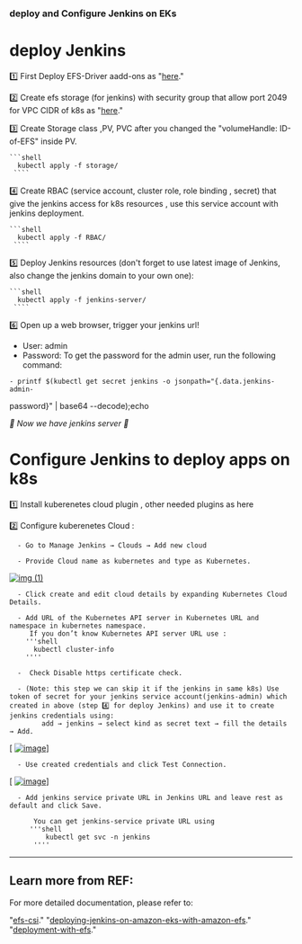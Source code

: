 ### deploy and Configure Jenkins on EKs ###

# deploy Jenkins

1️⃣ First Deploy EFS-Driver aadd-ons as "[here](https://docs.aws.amazon.com/eks/latest/userguide/efs-csi.html)."

2️⃣ Create efs storage (for jenkins) with security group that allow port 2049 for VPC CIDR of k8s as "[here](https://aws.amazon.com/blogs/storage/deploying-jenkins-on-amazon-eks-with-amazon-efs/)."

3️⃣ Create Storage class ,PV, PVC after you changed the "volumeHandle: ID-of-EFS" inside PV.

    ```shell
      kubectl apply -f storage/ 
     ````
     
4️⃣ Create RBAC (service account, cluster role, role binding , secret) that give the jenkins access for k8s resources , use this service account with jenkins deployment.

    ```shell
      kubectl apply -f RBAC/ 
     ````

5️⃣ Deploy Jenkins resources (don't forget to use latest image of Jenkins, also change the jenkins domain to your own one):

    ```shell
      kubectl apply -f jenkins-server/ 
     ````

6️⃣ Open up a web browser, trigger your jenkins url!
    
   * User: admin
   * Password:
    To get the password for the admin user, run the following command:

    - printf $(kubectl get secret jenkins -o jsonpath="{.data.jenkins-admin-
password}" | base64 --decode);echo   

*🎉 Now we have jenkins server  🎉*


# Configure Jenkins to deploy apps on k8s

   1️⃣ Install kuberenetes cloud plugin , other needed plugins as here
   
   2️⃣ Configure kuberenetes Cloud :
   
      - Go to Manage Jenkins → Clouds → Add new cloud
      
      - Provide Cloud name as kubernetes and type as Kubernetes.

[      ![img (1)](https://github.com/mahmoudaboghadeer93/Devops-tools/assets/69244659/b3bee7f2-d922-4665-8b43-ecb0867edb88)
](https://github.com/mahmoudaboghadeer93/Devops-tools/blob/add-readme-for-jenkins/jenkins_as_deployment/image%20(1).png)


      - Click create and edit cloud details by expanding Kubernetes Cloud Details.
      
      - Add URL of the Kubernetes API server in Kubernetes URL and namespace in kubernetes namespace.
         If you don’t know Kubernetes API server URL use :
        '''shell
          kubectl cluster-info 
        ''''

      -  Check Disable https certificate check.

      - (Note: this step we can skip it if the jenkins in same k8s) Use token of secret for your jenkins service account(jenkins-admin) which created in above (step 4️⃣ for deploy Jenkins) and use it to create jenkins credentials using:
            add → jenkins → select kind as secret text → fill the details → Add.

[      [![image](https://github.com/mahmoudaboghadeer93/Devops-tools/assets/69244659/018e1934-c010-4063-82e0-13157f9585cd)](https://github.com/mahmoudaboghadeer93/Devops-tools/blob/add-readme-for-jenkins/jenkins_as_deployment/creds1.png)]

      - Use created credentials and click Test Connection.

[     [ ![image](https://github.com/mahmoudaboghadeer93/Devops-tools/assets/69244659/280b375a-86b3-483c-84bf-442a5798a23e)](https://github.com/mahmoudaboghadeer93/Devops-tools/blob/add-readme-for-jenkins/jenkins_as_deployment/creds-test.png)]

      - Add jenkins service private URL in Jenkins URL and leave rest as default and click Save.
      
          You can get jenkins-service private URL using 
         '''shell
             kubectl get svc -n jenkins 
          ''''



-----
## Learn more from REF:

For more detailed documentation, please refer to:

"[efs-csi](https://docs.aws.amazon.com/eks/latest/userguide/efs-csi.html)."
"[deploying-jenkins-on-amazon-eks-with-amazon-efs](https://aws.amazon.com/blogs/storage/deploying-jenkins-on-amazon-eks-with-amazon-efs/)."
"[deployment-with-efs](https://www.eksworkshop.com/docs/fundamentals/storage/efs/deployment-with-efs)."
